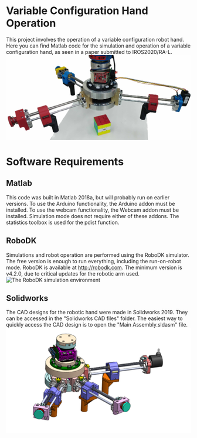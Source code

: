 
# Variable Configuration Hand Operation
 This project involves the operation of a variable configuration robot hand.
 Here you can find Matlab code for the simulation and operation of a variable configuration hand, as seen in a paper submitted to IROS2020/RA-L.
 ![The variable configuration hand ](https://github.com/Yoavgolan1/Variable-Configuration-Hand-Operation/blob/master/Hand_Pic.jpg)

# Software Requirements

## Matlab
This code was built in Matlab 2018a, but will probably run on earlier versions. To use the Arduino functionality, the Arduino addon must be installed. To use the webcam functionality, the Webcam addon must be installed. Simulation mode does not require either of these addons. The statistics toolbox is used for the pdist function.

## RoboDK
Simulations and robot operation are performed using the RoboDK simulator. The free version is enough to run everything, including the run-on-robot mode. RoboDK is available at http://robodk.com. The minimum version is v4.2.0, due to critical updates for the robotic arm used.
 ![The RoboDK simulation environment ](https://github.com/Yoavgolan1/Variable-Configuration-Hand-Operation/blob/master/RoboDK_screenshot.png)

## Solidworks
The CAD designs for the robotic hand were made in Solidworks 2019. They can be accessed in the "Solidworks CAD files" folder. The easiest way to quickly access the CAD design is to open the "Main Assembly.sldasm" file.
 ![A screenshot of the main assembly ](https://github.com/Yoavgolan1/Variable-Configuration-Hand-Operation/blob/master/SolidWorks_Img.png)
